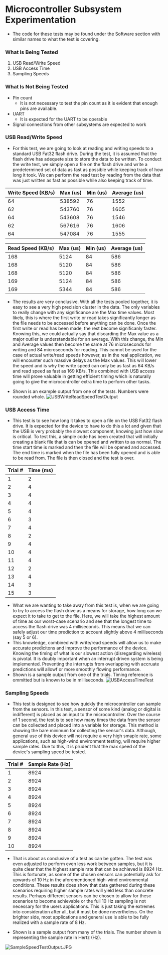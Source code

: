# Microcontroller Subsystem Experimentation
* The code for these tests may be found under the Software section with similar names to what the test is covering.

### What Is Being Tested
1. USB Read/Write Speed
2. USB Access Time
3. Sampling Speeds

### What Is Not Being Tested
* Pin count
  * It is not necessary to test the pin count as it is evident that enough pins are available.
* UART
  * It is expected for the UART to be operable
* Signal connections from other subsystems are expected to work

### USB Read/Write Speed
* For this test, we are going to look at reading and writing speeds to a standard USB Fat32 flash drive.  During the test, it is assumed that the flash drive has adequete size to store the data to be written.  To conduct the write test, we simply open a file on the flash drive and write a predetermined set of data as fast as possible while keeping track of how long it took.  We can perform the read test by reading from the data that was just written as fast as possible while also keeping track of time.

| Write Speed (KB/s) | Max (us) | Min (us) | Average (us) |
| ------------------ | -------- | -------- | ------------ |
| 64                 | 538592   | 76       | 1552         |
| 62                 | 543760   | 76       | 1605         |
| 64                 | 543608   | 76       | 1546         |
| 62                 | 567616   | 76       | 1606         |
| 64                 | 547084   | 76       | 1555         |


| Read Speed (KB/s) | Max (us) | Min (us) | Average (us) |
| ----------------- | -------- | -------- | ------------ |
| 168               | 5124     | 84       | 586          |
| 168               | 5120     | 84       | 586          |
| 168               | 5120     | 84       | 586          |
| 169               | 5124     | 84       | 586          |
| 169               | 5344     | 84       | 586          |


* The results are very conclusive.  With all the tests pooled together, it is easy to see a very high precision cluster in the data.  The only variables to really change with any significance are the Max time values.  Most likely, this is where the first write or read takes significantly longer as the file needs to be accessed before anything can be done.  Once the first write or read has been made, the rest become significanly faster.  Knowing this, we could actually say that discarding the Max value as a major outlier is understandable for an average.  With this change, the Min and Average values then become the same at 76 microseconds for writing and 84 microseconds for reading.  This cannot be used for the case of actual write/read speeds however, as in the real application, we will encounter such massive delays as the Max values.  This will lower the speed and is why the write speed can only be as fast as 64 KB/s and read speed as fast as 169 KB/s.  This combined with USB access time will prove valuable in getting efficient timing which is naturally going to give the microcontroller extra time to perform other tasks.

* Shown is an example output from one of the tests.  Numbers were rounded whole.
![USBWriteReadSpeedTestOutput](https://github.com/JoshuaEgwuatu/Capstone-Spring2023-CitizenAirQualitySensor/blob/main/Documentation/Images/USBWriteReadSpeedTestOutput.JPG)

### USB Access Time
* This test is to see how long it takes to open a file on the USB Fat32 flash drive.  It is expected for the device to have to do this a lot and given that the USB is very probably the slowest component, knowing just how slow is critical.  To test this, a simple code has been created that will initially creating a blank file that is can be opened and written to as normal.  The time start time is marked and then the file will be opened and accessed.  The end time is marked when the file has been fully opened and is able to be read from.  The file is then closed and the test is over.  

| Trial # | Time (ms) |
| ------- | --------- |
| 1       | 2         |
| 2       | 4         |
| 3       | 4         |
| 4       | 4         |
| 5       | 4         |
| 6       | 3         |
| 7       | 4         |
| 8       | 2         |
| 9       | 4         |
| 10      | 4         |
| 11      | 4         |
| 12      | 2         |
| 13      | 4         |
| 14      | 3         |
| 15      | 3         |

* What we are wanting to take away from this test is, when we are going to try to access the flash drive as a means for storage, how long can we expect it to take to get to the file.  Here, we will take the highest amount of time as our worst-case scenario and see that the longest time to access the flash drive was 4 milliseconds.  This means that we can safely adjust our time prediction to account slightly above 4 milliseconds (say 5 or 6).
* This knowledge, combined with write/read speeds will allow us to make accurate predicitons and improve the performance of the device.  Knowing the timing of what is our slowest action (disregarding wireless) is pivotal.  It is doubly important when an interrupt driven system is being implemented.  Preventing the interrupts from overlapping with accruate predictions will allowf or more smoothly flowing performance.
* Shown is a sample output from one of the trials.  Timing reference is ommitted but is known to be in milliseconds.
![USBAccessTimeTest](https://github.com/JoshuaEgwuatu/Capstone-Spring2023-CitizenAirQualitySensor/blob/main/Documentation/Images/USBAccessTimeTest.JPG)

### Sampling Speeds
* This test is designed to see how quickly the microcontroller can sample from the sensors.  In this test, a sensor of some kind (analog or digital is indifferent) is placed as an input to the microcontroller.  Over the course of 1 second, the test is to see how many times the data from the sensor can be collected and placed into a variable for storage.  This method is showing the bare minimum for collecting the sensor's data.  Although, general use of this device will not require a very high smaple rate, some applications, such as high-wind environment testing, will require higher sample rates.  Due to this, it is prudent that the max speed of the device's sampling speed be tested.

| Trial # | Sample Rate (Hz) |
| ------- | ---------------- |
| 1       | 8924             |
| 2       | 8924             |
| 3       | 8924             |
| 4       | 8924             |
| 5       | 8924             |
| 6       | 8924             |
| 7       | 8924             |
| 8       | 8924             |
| 9       | 8924             |
| 10      | 8924             |

* That is about as conclusive of a test as can be gotten.  The test was even adjusted to perform even less work between samples, but it is quite clear that the highest sample rate that can be achieved is 8924 Hz.  This is fortunate, as some of the chosen sensors can potentially ask for upwards of 10 Hz in the aforementioned high-wind environmental conditions.  These results does show that data gathered during these scenarios requiring higher sample rates will yield less than concrete results.  Perhaps different sensors can be chosen to allow for these scenarios to become achievable or the full 10 Hz sampling is not necessary for the users applications.  This is just taking the extremes into consideration after all, but it must be done nevertheless.  On the brighter side, most applications and general use is able to be fully realized with a sample rate of 8 Hz.

* Shown is a sample output from many of the trials.  The number shown is representing the sample rate in Hertz (Hz).

![SampleSpeedTestOutput.JPG](https://github.com/JoshuaEgwuatu/Capstone-Spring2023-CitizenAirQualitySensor/blob/main/Documentation/Images/SampleSpeedTestOutput.JPG)
